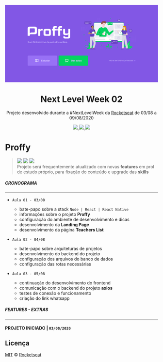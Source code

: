 <img src="./static/Proffy.png" align="center"></img>

<h1 align="center">Next Level Week 02</h1>
<p align="center">Projeto desenvolvido durante a #NextLevelWeek da <a href="https://rocketseat.com.br/">Rocketseat</a> de 03/08 a 09/08/2020</p>

<p align="center">
  <a aria-label="Versão do Node" href="https://github.com/nodejs/node/blob/master/doc/changelogs/CHANGELOG_V12.md#12.18.3">
    <img src="https://img.shields.io/badge/node.js@lts-12.18.3-informational?logo=Node.JS"></img>
  </a>
  <a aria-label="Versão do React" href="https://github.com/facebook/react/blob/master/CHANGELOG.md#16131-march-19-2020">
    <img src="https://img.shields.io/badge/react-16.13.1-informational?logo=react"></img>
  </a>
  <a aria-label="Dia 3 de 5" href="https://nextlevelweek.com/episodios/omnistack/3/edicao/2">
    <img src="https://img.shields.io/badge/Dia-3-green"></img>
  </a>
</p>

# Proffy

> ![](https://img.shields.io/github/stars/williamjesusdev/proffy.svg) 
> ![](https://img.shields.io/github/forks/williamjesusdev/proffy.svg) 
> ![](https://img.shields.io/github/issues/williamjesusdev/proffy.svg) 
> <br>
> Projeto será frequentemente atualizado com novas **features** em prol de estudo próprio, para fixação do conteúdo e upgrade das **skills** 
> <br>


##### CRONOGRAMA

---

- `Aula 01 - 03/08`

  - bate-papo sobre a stack `Node | React | React Native`
  - informações sobre o projeto **Proffy**
  - configuração do ambiente de desenvolvimento e dicas
  - desenvolvimento da **Landing Page**
  - desenvolvimento da página **Teachers List**
    <br>

- `Aula 02 - 04/08`

  - bate-papo sobre arquiteturas de projetos
  - desenvolvimento do backend do projeto
  - configuração dos arquivos do banco de dados
  - configuração das rotas necessárias
    <br>

- `Aula 03 - 05/08`

  - continuação do desenvolvimento do frontend
  - comunicação com o backend do projeto **axios**
  - testes de conexão e funcionamento
  - criação do link whatsapp 
    <br>

##### FEATURES - EXTRAS

---


#### PROJETO INICIADO | `03/08/2020`

## Licença

[MIT](./LICENSE) &copy; [Rocketseat](https://rocketseat.com.br/)
